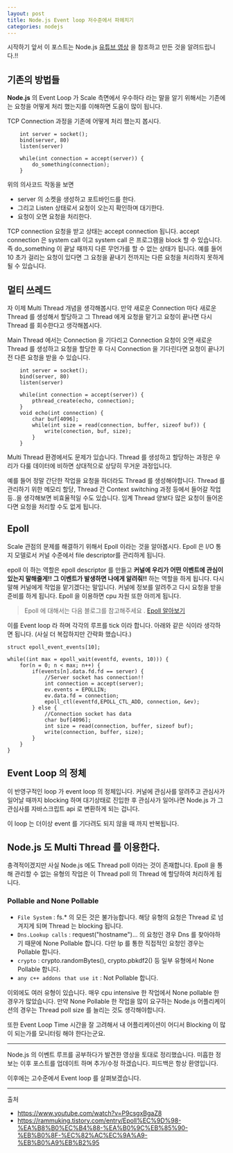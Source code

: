 ```yaml
---
layout: post
title: Node.js Event loop 저수준에서 파헤치기
categories: nodejs
---
```


시작하기 앞서 이 포스트는 Node.js [유튜브 영상](https://www.youtube.com/watch?v=P9csgxBgaZ8) 을 참조하고 만든 것을 알려드립니다.!!

## 기존의 방법들

**Node.js** 의 Event Loop 가 Scale 측면에서 우수하다 라는 말을 알기 위해서는
기존에는 요청을 어떻게 처리 했는지를 이해하면 도움이 많이 됩니다.

TCP Connection 과정을 기존에 어떻게 처리 했는지 봅시다.

```
    int server = socket();
    bind(server, 80)
    listen(server)

    while(int connection = accept(server)) {
        do_something(connection);
    }
```

위의 의사코드 작동을 보면

- server 의 소켓을 생성하고 포트바인드를 한다.
- 그리고 Listen 상태로서 요청이 오는지 확인하며 대기한다.
- 요청이 오면 요청을 처리한다.

TCP connection 요청을 받고 상태는 accept connection 됩니다. accept connection 은 system call 이고 system call 은 프로그램을 block 할 수 있습니다. 즉 do_something 이 끝날 때까지 다른 무언가를 할 수 없는 상태가 됩니다. 예를 들어 10 초가 걸리는 요청이 있다면 그 요청을 끝내기 전까지는 다른 요청을 처리하지 못하게 될 수 있습니다.

## 멀티 쓰레드

자 이제 Multi Thread 개념을 생각해봅시다.
만약 새로운 Connection 마다 새로운 Thread 를 생성해서 할당하고 그 Thread 에게 요청을 맡기고 요청이 끝나면 다시 Thread 를 회수한다고 생각해봅시다.

Main Thread 에서는 Connection 을 기다리고 Connection 요청이 오면 새로운 Thread 를 생성하고 요청을 할당한 후 다시 Connection 을 기다린다면 요청이 끝나기 전 다른 요청을 받을 수 있습니다.

```
    int server = socket();
    bind(server, 80)
    listen(server)

    while(int connection = accept(server)) {
        pthread_create(echo, connection);
    }
    void echo(int connection) {
        char buf[4096];
        while(int size = read(connection, buffer, sizeof buf)) {
            write(conection, buf, size);
        }
    }
```

Multi Thread 환경에서도 문제가 있습니다. Thread 를 생성하고 할당하는 과정은 우리가 다룰 데이터에 비하면 상대적으로 상당히 무거운 과정입니다.

예를 들어 정말 간단한 작업을 요청을 하더라도 Thread 를 생성해야합니다.
Thread 를 관리하기 위한 메모리 할당, Thread 간 Context switching 과정 등에서 들어갈 작업 등..을 생각해보면 비효율적일 수도 있습니다. 임계 Thread 양보다 많은 요청이 들어온다면 요청을 처리할 수도 없게 됩니다.

## Epoll

Scale 관점의 문제를 해결하기 위해서 Epoll 이라는 것을 알아봅시다.
Epoll 은 I/O 통지 모델로서 커널 수준에서 file descriptor를 관리하게 됩니다.

epoll 이 하는 역할은 epoll descriptor 를 만들고 **커널에 우리가 어떤 이벤트에 관심이 있는지 말해줄게!! 그 이벤트가 발생하면 나에게 알려줘!!** 하는 역할을 하게 됩니다. 다시 말해 커널에게 작업을 맡기겠다는 말입니다. 커널에 정보를 알려주고 다시 요청을 받을 준비를 하게 됩니다. Epoll 을 이용하면 cpu 자원 또한 아끼게 됩니다.

> Epoll 에 대해서는 다음 블로그를 참고해주세요 . [Epoll 알아보기](https://rammuking.tistory.com/entry/Epoll%EC%9D%98-%EA%B8%B0%EC%B4%88-%EA%B0%9C%EB%85%90-%EB%B0%8F-%EC%82%AC%EC%9A%A9-%EB%B0%A9%EB%B2%95)

이를 Event loop 라 하며 각각의 루프를 tick 이라 합니다.
아래와 같은 식이라 생각하면 됩니다. (사실 더 복잡하지만 간략화 했습니다.)

```
struct epoll_event_events[10];

while((int max = epoll_wait(eventfd, events, 10))) {
    for(n = 0; n < max; n++) {
        if(events[n].data.fd.fd == server) {
            //Server socket has connection!!
            int connection = accept(server);
            ev.events = EPOLLIN;
            ev.data.fd = connection;
            epoll_ctl(eventfd,EPOLL_CTL_ADD, connection, &ev);
        } else {
            //Connection socket has data
            char buf[4096];
            int size = read(connection, buffer, sizeof buf);
            write(connection, buffer, size);
        }
    }
}
```

## Event Loop 의 정체

이 반영구적인 loop 가 event loop 의 정체입니다. 커널에 관심사를 알려주고 관심사가 일어날 때까지 blocking 하며 대기상태로 진입한 후 관심사가 일어나면 Node.js 가 그 관심사를 자바스크립트 api 로 변환하게 되는 겁니다.

이 loop 는 더이상 event 를 기다려도 되지 않을 때 까지 반복됩니다.

## Node.js 도 Multi Thread 를 이용한다.

충격적이겠지만 사실 Node.js 에도 Thread poll 이라는 것이 존재합니다. Epoll 을 통해 관리할 수 없는 유형의 작업은 이 Thread poll 의 Thread 에 할당하여 처리하게 됩니다.

### Pollable and None Pollable

- `File System` : fs.\* 의 모든 것은 불가능합니다. 해당 유형의 요청은 Thread 로 넘겨지게 되며 Thread 는 blocking 됩니다.
- `Dns.Lookup calls` : request("hostname")... 의 요청인 경우 Dns 를 찾아야하기 때문에 None Pollable 합니다. 다만 Ip 를 통한 직접적인 요청인 경우는 Pollable 합니다.
- `crypto` : crypto.randomBytes(), crypto.pbkdf2() 등 일부 유형에서 None Pollable 합니다.
- `any c++ addons that use it` : Not Pollable 합니다.

이외에도 여러 유형이 있습니다. 매우 cpu intensive 한 작업에서 None pollable 한 경우가 많았습니다. 만약 None Pollable 한 작업을 많이 요구하는 Node.js 어플리케이션의 경우는 Thread poll size 를 늘리는 것도 생각해야합니다.

또한 Event Loop Time 시간을 잘 고려해서 내 어플리케이션이 어디서 Blocking 이 많이 되는가를 모니터링 해야 한다는군요.

---

Node.js 의 이벤트 루프를 공부하다가 발견한 영상을 토대로 정리했습니다.
미흡한 정보는 이후 포스트를 업데이트 하며 추가/수정 하겠습니다.
피드백은 항상 환영입니다.

이후에는 고수준에서 Event loop 를 살펴보겠습니다.

---

출처

- <https://www.youtube.com/watch?v=P9csgxBgaZ8>
- <https://rammuking.tistory.com/entry/Epoll%EC%9D%98-%EA%B8%B0%EC%B4%88-%EA%B0%9C%EB%85%90-%EB%B0%8F-%EC%82%AC%EC%9A%A9-%EB%B0%A9%EB%B2%95>
